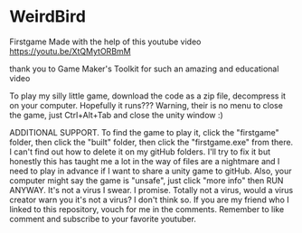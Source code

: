 # WeirdBird
 Firstgame
 Made with the help of this youtube video
https://youtu.be/XtQMytORBmM

thank you to Game Maker's Toolkit for such an amazing and educational video

To play my silly little game, download the code as a zip file, decompress it on your computer. Hopefully it runs??? Warning, their is no menu to close the game, just Ctrl+Alt+Tab and close the unity window :)

ADDITIONAL SUPPORT. To find the game to play it, click the "firstgame" folder, then click the "built" folder, then click the "firstgame.exe" from there. I can't find out how to delete it on my gitHub folders. I'll try to fix it but honestly this has taught me a lot in the way of files are a nightmare and I need to play in advance if I want to share a unity game to gitHub.
Also, your computer might say the game is "unsafe", just click "more info" then RUN ANYWAY. It's not a virus I swear. I promise. Totally not a virus, would a virus creator warn you it's not a virus? I don't think so.
If you are my friend who I linked to this repository, vouch for me in the comments. Remember to like comment and subscribe to your favorite youtuber.
